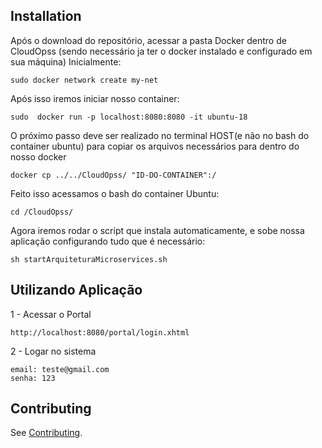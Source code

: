 
Installation
-----------
Após o download do repositório, acessar a pasta Docker dentro de CloudOpss (sendo necessário ja ter o docker instalado e configurado em sua máquina)
Inicialmente:
```
sudo docker network create my-net
```
Após isso iremos iniciar nosso container:
```
sudo  docker run -p localhost:8080:8080 -it ubuntu-18 
```
O próximo passo deve ser realizado no terminal HOST(e não no bash do container ubuntu) para copiar os arquivos necessários para dentro do nosso docker

```
docker cp ../../CloudOpss/ "ID-DO-CONTAINER":/ 
```
Feito isso acessamos o bash do container Ubuntu:

```
cd /CloudOpss/
```
Agora iremos rodar o script que instala automaticamente, e sobe nossa aplicação configurando tudo que é necessário:

```
sh startArquiteturaMicroservices.sh
```
Utilizando Aplicação
--------------------

1 - Acessar o Portal

    http://localhost:8080/portal/login.xhtml

2 - Logar no sistema

    email: teste@gmail.com
    senha: 123



Contributing
------------

See [Contributing](CONTRIBUTING.md).
